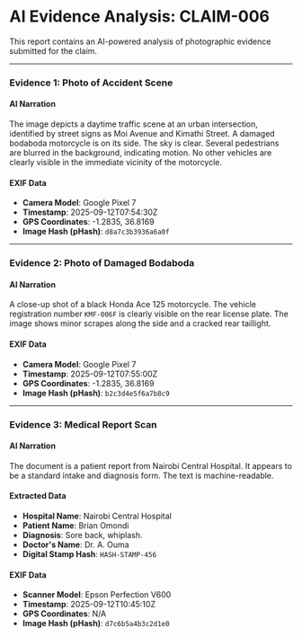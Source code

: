 # AI Evidence Analysis: CLAIM-006

This report contains an AI-powered analysis of photographic evidence submitted for the claim.

---

### **Evidence 1: Photo of Accident Scene**

#### AI Narration
The image depicts a daytime traffic scene at an urban intersection, identified by street signs as Moi Avenue and Kimathi Street. A damaged bodaboda motorcycle is on its side. The sky is clear. Several pedestrians are blurred in the background, indicating motion. No other vehicles are clearly visible in the immediate vicinity of the motorcycle.

#### EXIF Data
- **Camera Model**: Google Pixel 7
- **Timestamp**: 2025-09-12T07:54:30Z
- **GPS Coordinates**: -1.2835, 36.8169
- **Image Hash (pHash)**: `d8a7c3b3936a6a0f`

---

### **Evidence 2: Photo of Damaged Bodaboda**

#### AI Narration
A close-up shot of a black Honda Ace 125 motorcycle. The vehicle registration number `KMF-006F` is clearly visible on the rear license plate. The image shows minor scrapes along the side and a cracked rear taillight.

#### EXIF Data
- **Camera Model**: Google Pixel 7
- **Timestamp**: 2025-09-12T07:55:00Z
- **GPS Coordinates**: -1.2835, 36.8169
- **Image Hash (pHash)**: `b2c3d4e5f6a7b8c9`

---

### **Evidence 3: Medical Report Scan**

#### AI Narration
The document is a patient report from Nairobi Central Hospital. It appears to be a standard intake and diagnosis form. The text is machine-readable.

#### Extracted Data
- **Hospital Name**: Nairobi Central Hospital
- **Patient Name**: Brian Omondi
- **Diagnosis**: Sore back, whiplash.
- **Doctor's Name**: Dr. A. Ouma
- **Digital Stamp Hash**: `HASH-STAMP-456`

#### EXIF Data
- **Scanner Model**: Epson Perfection V600
- **Timestamp**: 2025-09-12T10:45:10Z
- **GPS Coordinates**: N/A
- **Image Hash (pHash)**: `d7c6b5a4b3c2d1e0`

